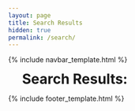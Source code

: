 ```yaml
---
layout: page
title: Search Results
hidden: true
permalink: /search/
---
```


{% include navbar_template.html %}

<div class="top-spacer top-spacer__expand"></div>
<div class="container coming-soon-container" role="main">
<script>
(function() {
    var cx = '018126283106943913233:ae54tjhcfe8';
    var gcse = document.createElement('script');
    gcse.type = 'text/javascript';
    gcse.async = true;
    gcse.src = 'https://cse.google.com/cse.js?cx=' + cx;
    var s = document.getElementsByTagName('script')[0];
    s.parentNode.insertBefore(gcse, s);
})();
</script>
<h1 class="page__title" style="padding: 0 1em; margin: 0;">Search Results:</h1>
<gcse:searchresults-only></gcse:searchresults-only>
</div>

{% include footer_template.html %}
